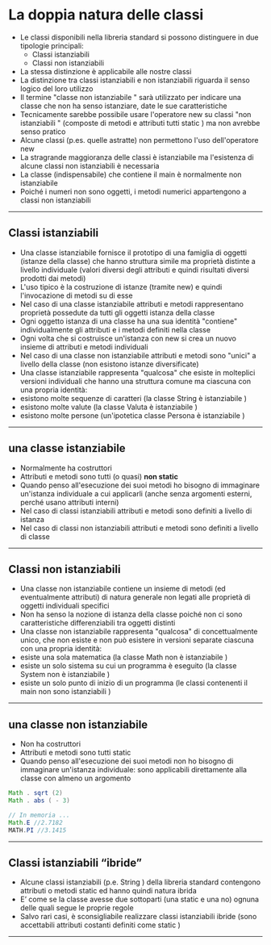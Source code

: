 # La doppia natura delle classi
* Le classi disponibili nella libreria standard si possono distinguere in due tipologie principali:
	* Classi istanziabili
	* Classi non istanziabili
* La stessa distinzione è applicabile alle nostre classi
* La distinzione tra classi istanziabili e non istanziabili riguarda il senso logico del loro utilizzo
* Il termine "classe non istanziabile " sarà utilizzato per indicare una classe che non ha senso istanziare, date le sue caratteristiche
* Tecnicamente sarebbe possibile usare l'operatore new su classi "non istanziabili " (composte di metodi e attributi tutti static ) ma non avrebbe senso pratico
* Alcune classi (p.es. quelle astratte) non permettono l'uso dell'operatore new
* La stragrande maggioranza delle classi è istanziabile ma l'esistenza di alcune classi non istanziabili è necessaria
* La classe (indispensabile) che contiene il main è normalmente non istanziabile
* Poiché i numeri non sono oggetti, i metodi numerici appartengono a classi non istanziabili

---

## Classi istanziabili
* Una classe istanziabile fornisce il prototipo di una famiglia di oggetti (istanze della classe) che hanno struttura simile ma proprietà distinte a livello individuale (valori diversi degli attributi e quindi risultati diversi prodotti dai metodi)
* L'uso tipico è la costruzione di istanze (tramite new) e quindi l'invocazione di metodi su di esse
* Nel caso di una classe istanziabile attributi e metodi rappresentano proprietà possedute da tutti gli oggetti istanza della classe
* Ogni oggetto istanza di una classe ha una sua identità "contiene" individualmente gli attributi e i metodi definiti nella classe
* Ogni volta che si costruisce un'istanza con new si crea un nuovo insieme di attributi e metodi individuali
* Nel caso di una classe non istanziabile attributi e metodi sono "unici" a livello della classe (non esistono istanze diversificate)
* Una classe istanziabile rappresenta "qualcosa" che esiste in molteplici versioni individuali che hanno una struttura comune ma ciascuna con una propria identità:
* esistono molte sequenze di caratteri (la classe String è istanziabile )
* esistono molte valute (la classe Valuta è istanziabile )
* esistono molte persone (un'ipotetica classe Persona è istanziabile )

---


## una classe istanziabile

* Normalmente ha costruttori
* Attributi e metodi sono tutti (o quasi) **non static**
* Quando penso all'esecuzione dei suoi metodi ho bisogno di immaginare un'istanza individuale a cui applicarli (anche senza argomenti esterni, perché usano attributi interni)
* Nel caso di classi istanziabili attributi e metodi sono definiti a livello di istanza
* Nel caso di classi non istanziabili attributi e metodi sono definiti a livello di classe

---

## Classi non istanziabili

* Una classe non istanziabile contiene un insieme di metodi (ed eventualmente attributi) di natura generale non legati alle proprietà di oggetti individuali specifici
* Non ha senso la nozione di istanza della classe poiché non ci sono caratteristiche differenziabili tra oggetti distinti
* Una classe non istanziabile rappresenta "qualcosa" di concettualmente unico, che non esiste e non può esistere in versioni separate ciascuna con una propria identità:
* esiste una sola matematica (la classe Math non è istanziabile )
* esiste un solo sistema su cui un programma è eseguito (la classe System non è istanziabile )
* esiste un solo punto di inizio di un programma (le classi contenenti il main non sono istanziabili )

---


## una classe non istanziabile
* Non ha costruttori
* Attributi e metodi sono tutti static
* Quando penso all'esecuzione dei suoi metodi non ho bisogno di immaginare un'istanza individuale: sono applicabili direttamente alla classe con almeno un argomento

```java
Math . sqrt (2)
Math . abs ( - 3)

// In memoria ...
Math.E //2.7182
MATH.PI //3.1415

```

---


## Classi istanziabili “ibride”
* Alcune classi istanziabili (p.e. String ) della libreria standard contengono attributi o metodi static ed hanno quindi natura ibrida
* E’ come se la classe avesse due sottoparti (una static e una no) ognuna delle quali segue le proprie regole
* Salvo rari casi, è sconsigliabile realizzare classi istanziabili ibride (sono accettabili attributi costanti definiti come static )

---
